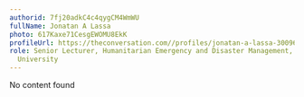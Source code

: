 ```yaml
---
authorid: 7fj20adkC4c4qygCM4WmWU
fullName: Jonatan A Lassa
photo: 617Kaxe71CesgEWOMU8EkK
profileUrl: https://theconversation.com//profiles/jonatan-a-lassa-300969
role: Senior Lecturer, Humanitarian Emergency and Disaster Management, Charles Darwin
  University
---
```

No content found